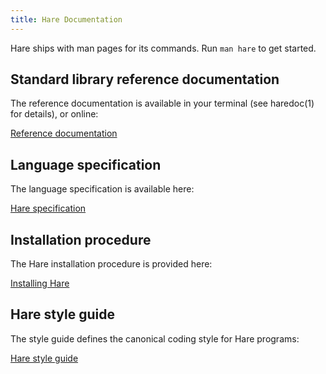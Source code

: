 ```yaml
---
title: Hare Documentation
---
```


Hare ships with man pages for its commands. Run `man hare` to get started.

## Standard library reference documentation

The reference documentation is available in your terminal (see haredoc(1) for
details), or online:

<a href="/tutorials/introduction" class="tutorial-link">Reference documentation</a>

## Language specification

The language specification is available here:

<a href="/tutorials/introduction" class="tutorial-link">Hare specification</a>

## Installation procedure

The Hare installation procedure is provided here:

<a href="/tutorials/introduction" class="tutorial-link">Installing Hare</a>

## Hare style guide

The style guide defines the canonical coding style for Hare programs:

<a href="/tutorials/introduction" class="tutorial-link">Hare style guide</a>
